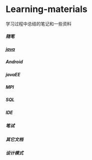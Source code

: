# Learning-materials
学习过程中总结的笔记和一些资料

##### 随笔
##### [java](https://github.com/DuanJiaNing/Learning-materials/wiki/java-directory)
##### Android
##### javaEE
##### MPI
##### SQL
##### IDE
##### 笔试
##### 其它文档
##### 设计模式
